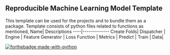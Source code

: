 ## Reproducible Machine Learning Model Template 

This template can be used for the projects and to bundle them as a package.
Template consists of python files related to functions as mentioned,
Name| Descriptions
----|-------------
Create Folds|
Dispatcher |
Engine |
Feature Generator |
Loss Function |
Metrics |
Predict |
Train |
Data|


[![forthebadge made-with-python](http://ForTheBadge.com/images/badges/made-with-python.svg)](https://www.python.org/)
